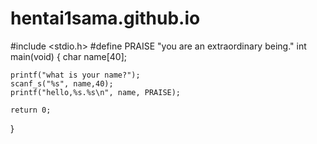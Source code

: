 # hentai1sama.github.io
#include <stdio.h>
#define PRAISE "you are an extraordinary being."
int main(void)
{
	char name[40];

	printf("what is your name?");
	scanf_s("%s", name,40);
	printf("hello,%s.%s\n", name, PRAISE);

	return 0;
}
